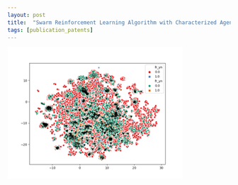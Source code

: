 ```yaml
---
layout: post
title:  "Swarm Reinforcement Learning Algorithm with Characterized Agents"
tags: [publication_patents]
---
```



![adasdasdasd](/assets/2020/01_23/canberra.png)

